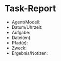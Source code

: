# Task-Report
- Agent/Modell: 
- Datum/Uhrzeit: 
- Aufgabe:
- Datei(en):
- Pfad(e):
- Zweck:
- Ergebnis/Notizen: